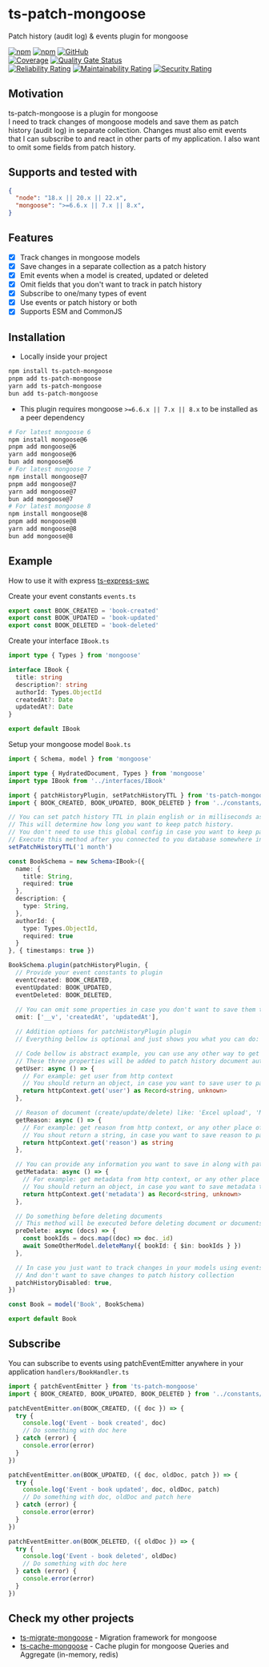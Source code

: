 # ts-patch-mongoose

Patch history (audit log) & events plugin for mongoose

[![npm](https://img.shields.io/npm/v/ts-patch-mongoose)](https://www.npmjs.com/package/ts-patch-mongoose)
[![npm](https://img.shields.io/npm/dt/ts-patch-mongoose)](https://www.npmjs.com/package/ts-patch-mongoose)
[![GitHub](https://img.shields.io/github/license/ilovepixelart/ts-patch-mongoose)](https://github.com/ilovepixelart/ts-patch-mongoose/blob/main/LICENSE)
\
[![Coverage](https://sonarcloud.io/api/project_badges/measure?project=ilovepixelart_ts-patch-mongoose&metric=coverage)](https://sonarcloud.io/summary/new_code?id=ilovepixelart_ts-patch-mongoose)
[![Quality Gate Status](https://sonarcloud.io/api/project_badges/measure?project=ilovepixelart_ts-patch-mongoose&metric=alert_status)](https://sonarcloud.io/summary/new_code?id=ilovepixelart_ts-patch-mongoose)
\
[![Reliability Rating](https://sonarcloud.io/api/project_badges/measure?project=ilovepixelart_ts-patch-mongoose&metric=reliability_rating)](https://sonarcloud.io/summary/new_code?id=ilovepixelart_ts-patch-mongoose)
[![Maintainability Rating](https://sonarcloud.io/api/project_badges/measure?project=ilovepixelart_ts-patch-mongoose&metric=sqale_rating)](https://sonarcloud.io/summary/new_code?id=ilovepixelart_ts-patch-mongoose)
[![Security Rating](https://sonarcloud.io/api/project_badges/measure?project=ilovepixelart_ts-patch-mongoose&metric=security_rating)](https://sonarcloud.io/summary/new_code?id=ilovepixelart_ts-patch-mongoose)

## Motivation

ts-patch-mongoose is a plugin for mongoose
\
I need to track changes of mongoose models and save them as patch history (audit log) in separate collection. Changes must also emit events that I can subscribe to and react in other parts of my application. I also want to omit some fields from patch history.

## Supports and tested with

```json
{
  "node": "18.x || 20.x || 22.x",
  "mongoose": ">=6.6.x || 7.x || 8.x",
}
```

## Features

- [x] Track changes in mongoose models
- [x] Save changes in a separate collection as a patch history
- [x] Emit events when a model is created, updated or deleted
- [x] Omit fields that you don't want to track in patch history
- [x] Subscribe to one/many types of event
- [x] Use events or patch history or both
- [x] Supports ESM and CommonJS

## Installation

- Locally inside your project

```bash
npm install ts-patch-mongoose
pnpm add ts-patch-mongoose
yarn add ts-patch-mongoose
bun add ts-patch-mongoose
```

- This plugin requires mongoose `>=6.6.x || 7.x || 8.x` to be installed as a peer dependency

```bash
# For latest mongoose 6
npm install mongoose@6
pnpm add mongoose@6
yarn add mongoose@6
bun add mongoose@6
# For latest mongoose 7
npm install mongoose@7
pnpm add mongoose@7
yarn add mongoose@7
bun add mongoose@7
# For latest mongoose 8
npm install mongoose@8
pnpm add mongoose@8
yarn add mongoose@8
bun add mongoose@8
```

## Example

How to use it with express [ts-express-swc](https://github.com/ilovepixelart/ts-express-swc)

Create your event constants `events.ts`

```typescript
export const BOOK_CREATED = 'book-created'
export const BOOK_UPDATED = 'book-updated'
export const BOOK_DELETED = 'book-deleted'
```

Create your interface `IBook.ts`

```typescript
import type { Types } from 'mongoose'

interface IBook {
  title: string
  description?: string
  authorId: Types.ObjectId
  createdAt?: Date
  updatedAt?: Date
}

export default IBook
```

Setup your mongoose model `Book.ts`

```typescript
import { Schema, model } from 'mongoose'

import type { HydratedDocument, Types } from 'mongoose'
import type IBook from '../interfaces/IBook'

import { patchHistoryPlugin, setPatchHistoryTTL } from 'ts-patch-mongoose'
import { BOOK_CREATED, BOOK_UPDATED, BOOK_DELETED } from '../constants/events'

// You can set patch history TTL in plain english or in milliseconds as you wish.
// This will determine how long you want to keep patch history.
// You don't need to use this global config in case you want to keep patch history forever.
// Execute this method after you connected to you database somewhere in your application.
setPatchHistoryTTL('1 month')

const BookSchema = new Schema<IBook>({
  name: {
    title: String,
    required: true
  },
  description: {
    type: String,
  },
  authorId: {
    type: Types.ObjectId,
    required: true
  }
}, { timestamps: true })

BookSchema.plugin(patchHistoryPlugin, { 
  // Provide your event constants to plugin
  eventCreated: BOOK_CREATED,
  eventUpdated: BOOK_UPDATED,
  eventDeleted: BOOK_DELETED,
  
  // You can omit some properties in case you don't want to save them to patch history
  omit: ['__v', 'createdAt', 'updatedAt'],

  // Addition options for patchHistoryPlugin plugin
  // Everything bellow is optional and just shows you what you can do:

  // Code bellow is abstract example, you can use any other way to get user, reason, metadata
  // These three properties will be added to patch history document automatically and give you flexibility to track who, why and when made changes to your documents
  getUser: async () => {
    // For example: get user from http context
    // You should return an object, in case you want to save user to patch history
    return httpContext.get('user') as Record<string, unknown>
  },

  // Reason of document (create/update/delete) like: 'Excel upload', 'Manual update', 'API call', etc.
  getReason: async () => {
    // For example: get reason from http context, or any other place of your application
    // You shout return a string, in case you want to save reason to patch history
    return httpContext.get('reason') as string
  },

  // You can provide any information you want to save in along with patch history
  getMetadata: async () => {
    // For example: get metadata from http context, or any other place of your application
    // You should return an object, in case you want to save metadata to patch history
    return httpContext.get('metadata') as Record<string, unknown>
  },

  // Do something before deleting documents
  // This method will be executed before deleting document or documents and always returns a nonempty array of documents
  preDelete: async (docs) => {
    const bookIds = docs.map((doc) => doc._id)
    await SomeOtherModel.deleteMany({ bookId: { $in: bookIds } })
  },

  // In case you just want to track changes in your models using events below.
  // And don't want to save changes to patch history collection
  patchHistoryDisabled: true, 
})

const Book = model('Book', BookSchema)

export default Book
```

## Subscribe

You can subscribe to events using patchEventEmitter anywhere in your application `handlers/BookHandler.ts`

```typescript
import { patchEventEmitter } from 'ts-patch-mongoose'
import { BOOK_CREATED, BOOK_UPDATED, BOOK_DELETED } from '../constants/events'

patchEventEmitter.on(BOOK_CREATED, ({ doc }) => {
  try {
    console.log('Event - book created', doc)
    // Do something with doc here
  } catch (error) {
    console.error(error)
  }
})

patchEventEmitter.on(BOOK_UPDATED, ({ doc, oldDoc, patch }) => {
  try {
    console.log('Event - book updated', doc, oldDoc, patch)
    // Do something with doc, oldDoc and patch here
  } catch (error) {
    console.error(error)
  }
})

patchEventEmitter.on(BOOK_DELETED, ({ oldDoc }) => {
  try {
    console.log('Event - book deleted', oldDoc)
    // Do something with doc here
  } catch (error) {
    console.error(error)
  }
})
```

## Check my other projects

- [ts-migrate-mongoose](https://github.com/ilovepixelart/ts-migrate-mongoose) - Migration framework for mongoose
- [ts-cache-mongoose](https://github.com/ilovepixelart/ts-cache-mongoose) - Cache plugin for mongoose Queries and Aggregate (in-memory, redis)
